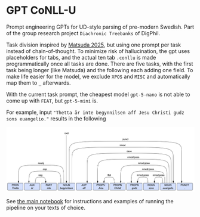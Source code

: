# GPT CoNLL-U
Prompt engineering GPTs for UD-style parsing of pre-modern Swedish.
Part of the group research project ``Diachronic Treebanks`` of DigPhil.

Task division inspired by [Matsuda 2025](Matsuda-2025-LLM-dependency-parsing.pdf), but using one prompt per task instead of chain-of-thought. 
To minimize risk of hallucination, the gpt uses placeholders for tabs, 
and the actual ten tab `.conllu` is made programmatically once all tasks are done. There are five tasks, with the first task being longer (like Matsuda) and the following each adding one field. To make life easier for the model, we exclude `XPOS` and `MISC` and automatically map them to `_` afterwards.

With the current task prompt, the cheapest model `gpt-5-nano`
is not able to come up with `FEAT`, but `gpt-5-mini` is.

For example, input `"Thetta är inte begynnilsen aff Jesu Christi gudz sons euangelio."` results in the following  

![Conllu viewer example](media/conllu-viewer-example.png)

See [the main notebook](main.ipynb) for instructions and examples of running the pipeline on your texts of choice.